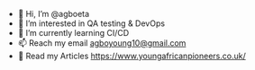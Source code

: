 - 👋 Hi, I’m @agboeta
- 👀 I’m interested in QA testing & DevOps
- 🌱 I’m currently learning CI/CD
- 📫 Reach my email agboyoung10@gmail.com
- 📖 Read my Articles https://www.youngafricanpioneers.co.uk/
<!---
youngeta/youngeta is a ✨ special ✨ repository because its `README.md` (this file) appears on your GitHub profile.
You can click the Preview link to take a look at your changes.
--->
